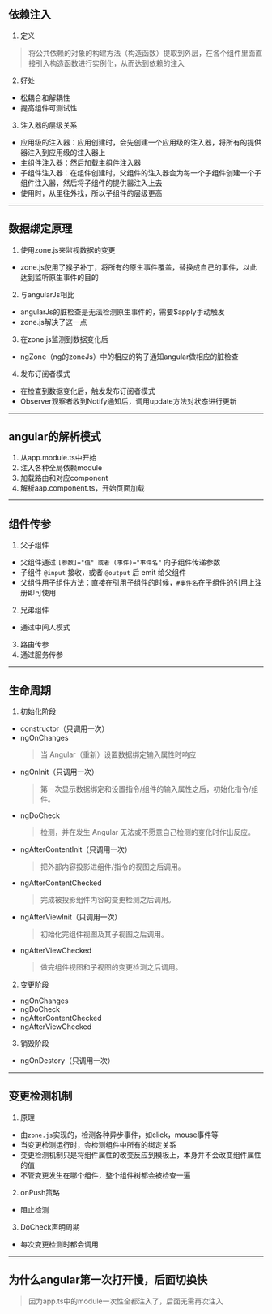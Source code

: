 ## 依赖注入
1. 定义
  > 将公共依赖的对象的构建方法（构造函数）提取到外层，在各个组件里面直接引入构造函数进行实例化，从而达到依赖的注入
2. 好处
  - 松耦合和解耦性
  - 提高组件可测试性
3. 注入器的层级关系
  - 应用级的注入器：应用创建时，会先创建一个应用级的注入器，将所有的提供器注入到应用级的注入器上
  - 主组件注入器：然后加载主组件注入器
  - 子组件注入器：在组件创建时，父组件的注入器会为每一个子组件创建一个子组件注入器，然后将子组件的提供器注入上去
  - 使用时，从里往外找，所以子组件的层级更高

---
## 数据绑定原理
1. 使用zone.js来监视数据的变更
  - zone.js使用了猴子补丁，将所有的原生事件覆盖，替换成自己的事件，以此达到监听原生事件的目的
2. 与angularJs相比
  - angularJs的脏检查是无法检测原生事件的，需要$apply手动触发
  - zone.js解决了这一点
3. 在zone.js监测到数据变化后
  - ngZone（ng的zoneJs）中的相应的钩子通知angular做相应的脏检查
4. 发布订阅者模式
  - 在检查到数据变化后，触发发布订阅者模式
  - Observer观察者收到Notify通知后，调用update方法对状态进行更新

---
## angular的解析模式
1. 从app.module.ts中开始
2. 注入各种全局依赖module
3. 加载路由和对应component
4. 解析aap.component.ts，开始页面加载

---
## 组件传参
1. 父子组件
  - 父组件通过 `[参数]="值" 或者 (事件)="事件名"` 向子组件传递参数
  - 子组件 `@input` 接收，或者 `@output` 后 emit 给父组件
  - 父组件用子组件方法：直接在引用子组件的时候，`#事件名`在子组件的引用上注册即可使用
2. 兄弟组件
  - 通过中间人模式
3. 路由传参
4. 通过服务传参

---
## 生命周期
1. 初始化阶段
- constructor（只调用一次）
- ngOnChanges
  > 当 Angular（重新）设置数据绑定输入属性时响应
- ngOnInit（只调用一次）
  > 第一次显示数据绑定和设置指令/组件的输入属性之后，初始化指令/组件。
- ngDoCheck
  > 检测，并在发生 Angular 无法或不愿意自己检测的变化时作出反应。
- ngAfterContentInit（只调用一次）
  > 把外部内容投影进组件/指令的视图之后调用。
- ngAfterContentChecked
  > 完成被投影组件内容的变更检测之后调用。
- ngAfterViewInit（只调用一次）
  > 初始化完组件视图及其子视图之后调用。
- ngAfterViewChecked
  > 做完组件视图和子视图的变更检测之后调用。

2. 变更阶段
- ngOnChanges
- ngDoCheck
- ngAfterContentChecked
- ngAfterViewChecked

3. 销毁阶段
- ngOnDestory（只调用一次）

---
## 变更检测机制
1. 原理
  - 由`zone.js`实现的，检测各种异步事件，如click，mouse事件等
  - 当变更检测运行时，会检测组件中所有的绑定关系
  - 变更检测机制只是将组件属性的改变反应到模板上，本身并不会改变组件属性的值
  - 不管变更发生在哪个组件，整个组件树都会被检查一遍

2. onPush策略
  - 阻止检测

3. DoCheck声明周期
  - 每次变更检测时都会调用

---
## 为什么angular第一次打开慢，后面切换快
> 因为app.ts中的module一次性全都注入了，后面无需再次注入